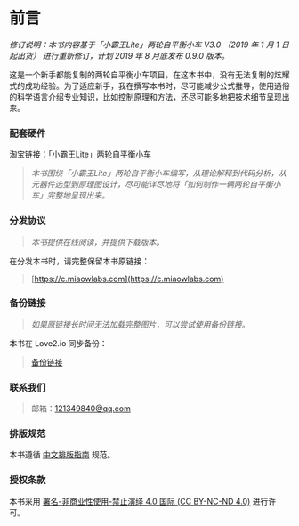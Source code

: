 # 前言

*修订说明：本书内容基于「小霸王Lite」两轮自平衡小车 V3.0 （2019 年 1 月 1 日起出货） 进行重新修订，计划 2019 年 8 月底发布 0.9.0 版本。*

这是一个新手都能复制的两轮自平衡小车项目，在这本书中，没有无法复制的炫耀式的成功经验。为了适应新手，我在撰写本书时，尽可能减少公式推导，使用通俗的科学语言介绍专业知识，比如控制原理和方法，还尽可能多地把技术细节呈现出来。

### 配套硬件

淘宝链接：[「小霸王Lite」两轮自平衡小车](https://item.taobao.com/item.htm?spm=a230r.1.14.188.5d8d989fX6rDBH&id=568694879642&ns=1&abbucket=14#detail)

> *本书围绕「小霸王Lite」两轮自平衡小车编写，从理论解释到代码分析，从元器件选型到原理图设计，尽可能详尽地将「如何制作一辆两轮自平衡小车」完整地呈现出来。*

### 分发协议

> *本书提供在线阅读，并提供下载版本。*

在分发本书时，请完整保留本书原链接：

> [https://c.miaowlabs.com](https://c.miaowlabs.com)

### 备份链接

> *如果原链接长时间无法加载完整图片，可以尝试使用备份链接。*

本书在 Love2.io 同步备份：

> [备份链接](https://love2.io/@songyibiao/doc/design-self-balancing-robot)

### 联系我们

> 邮箱：121349840@qq.com

### 排版规范

本书遵循 [中文排版指南](https://github.com/mzlogin/chinese-copywriting-guidelines) 规范。

### 授权条款

本书采用 [署名-非商业性使用-禁止演绎 4.0 国际 (CC BY-NC-ND 4.0)](https://creativecommons.org/licenses/by-nc-nd/4.0/deed.zh) 进行许可。

